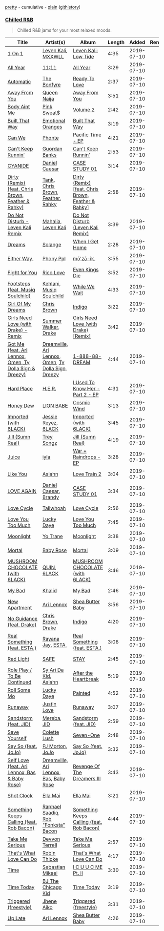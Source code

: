 [pretty](https://github.com/mackorone/spotify-playlist-archive/blob/master/playlists/pretty/Chilled%20R&B.md) - cumulative - [plain](https://github.com/mackorone/spotify-playlist-archive/blob/master/playlists/plain/37i9dQZF1DX2UgsUIg75Vg) ([githistory](https://github.githistory.xyz/mackorone/spotify-playlist-archive/blob/master/playlists/plain/37i9dQZF1DX2UgsUIg75Vg))

### [Chilled R&B](https://open.spotify.com/playlist/37i9dQZF1DX2UgsUIg75Vg)

> Chilled R&B jams for your most relaxed moods.

| Title | Artist(s) | Album | Length | Added | Removed |
|---|---|---|---|---|---|
| [1 On 1](https://open.spotify.com/track/2rnRLFQSd9Kp7crIKUxMy5) | [Leven Kali](https://open.spotify.com/artist/5YZ5AExR68U3ZblH6HcO6B), [MXXWLL](https://open.spotify.com/artist/2KAcGNHkwCFJb7w19oaqmU) | [Leven Kali: Low Tide](https://open.spotify.com/album/3VDfes8J2lK6qILYtvacON) | 4:35 | 2019-07-10 |  |
| [All Year](https://open.spotify.com/track/5LbXnDbn75IQSm5FCTANHd) | [11:11](https://open.spotify.com/artist/5gsyao2Qm21EKylbVIuRQ3) | [All Year](https://open.spotify.com/album/1JYhw4YmgK4v3Fqmq9lgAz) | 3:29 | 2019-07-10 |  |
| [Automatic](https://open.spotify.com/track/5z9SJ1K7B7cSlnmNp3DMjV) | [The Bonfyre](https://open.spotify.com/artist/4oIGrMYn1N1xPNYVXcaEZJ) | [Ready To Love](https://open.spotify.com/album/5Kmuhk7kKQkobguAK3VyLf) | 2:37 | 2019-07-10 |  |
| [Away From You](https://open.spotify.com/track/6yO7jLUtxiDu4AIQrerB2n) | [Queen Naija](https://open.spotify.com/artist/3nViOFa3kZW8OMSNOzwr98) | [Away From You](https://open.spotify.com/album/60VST3lqrsjCsV1yVWGbjI) | 3:51 | 2019-07-10 |  |
| [Body Aint Me](https://open.spotify.com/track/6Pg3lOfFt49w6mNmmvzJB2) | [Pink Sweat$](https://open.spotify.com/artist/1W7FNibLa0O0b572tB2w7t) | [Volume 2](https://open.spotify.com/album/3V3wIOcmYhraECOfqnRQi4) | 2:42 | 2019-07-10 |  |
| [Built That Way](https://open.spotify.com/track/5qe9D2JqiNkhHksPhkVl0y) | [Emotional Oranges](https://open.spotify.com/artist/12trz2INGglrKMzLmg0y2C) | [Built That Way](https://open.spotify.com/album/3LjVKxTn9xZHIaHASidqyU) | 3:19 | 2019-07-10 |  |
| [Can We](https://open.spotify.com/track/2sTeopW9eWJkEQhOnRmfB9) | [Phonte](https://open.spotify.com/artist/5SyCTZ8X8YQCI0J1VRp4iC) | [Pacific Time - EP](https://open.spotify.com/album/4JInVfKuLTpdDNdPZ3qAyK) | 4:21 | 2019-07-10 |  |
| [Can't Keep Runnin’](https://open.spotify.com/track/4u3vSh4RPUNvZG5Ns61pZs) | [Guordan Banks](https://open.spotify.com/artist/4lwPGsAG5qnfn1JOtESnYZ) | [Can't Keep Runnin’](https://open.spotify.com/album/5Kj6uTdPaw3pfYRlAhnATC) | 2:53 | 2019-07-10 |  |
| [CYANIDE](https://open.spotify.com/track/3uouaAVXpQR3X8RYkJyitQ) | [Daniel Caesar](https://open.spotify.com/artist/20wkVLutqVOYrc0kxFs7rA) | [CASE STUDY 01](https://open.spotify.com/album/4mvxoogQn8p84Wz17zTHnJ) | 3:14 | 2019-07-10 |  |
| [Dirty (Remix) [feat. Chris Brown, Feather & Rahky]](https://open.spotify.com/track/6rShJhd6qxBEMjusvzPKam) | [Tank](https://open.spotify.com/artist/4mwXUEKaW4ftbncf9Hi58l), [Chris Brown](https://open.spotify.com/artist/7bXgB6jMjp9ATFy66eO08Z), [Feather](https://open.spotify.com/artist/31afWxT7ZjZO7BDtxNGZqg), [Rahky](https://open.spotify.com/artist/5oUvJ4GGen3ikQjzgPuGal) | [Dirty (Remix) [feat. Chris Brown, Feather & Rahky]](https://open.spotify.com/album/51CqotpyWm8roYPHeiaJXU) | 2:58 | 2019-07-10 |  |
| [Do Not Disturb - Leven Kali Remix](https://open.spotify.com/track/7Ib4RCXifUuvx9JeyjLSJP) | [Mahalia](https://open.spotify.com/artist/16rCzZOMQX7P8Kmn5YKexI), [Leven Kali](https://open.spotify.com/artist/5YZ5AExR68U3ZblH6HcO6B) | [Do Not Disturb (Leven Kali Remix)](https://open.spotify.com/album/7FfmVUTLN7eX3zdA0eCPkC) | 3:39 | 2019-07-10 |  |
| [Dreams](https://open.spotify.com/track/0deHsjyrgcKGMZzIuvawq3) | [Solange](https://open.spotify.com/artist/2auiVi8sUZo17dLy1HwrTU) | [When I Get Home](https://open.spotify.com/album/4WF4HvVT7VjGnVjxjoCR6w) | 2:28 | 2019-07-10 |  |
| [Either Way.](https://open.spotify.com/track/3fUaqg2fk3Zblhg4FJiwL7) | [Phony Ppl](https://open.spotify.com/artist/0oBsnAC3fzYkTHF3bkfNx6) | [mō'zā-ik.](https://open.spotify.com/album/6yrqWNoOLSZQZbECUTRyIC) | 3:55 | 2019-07-10 |  |
| [Fight for You](https://open.spotify.com/track/479acVfQ74icOy772hE1ba) | [Rico Love](https://open.spotify.com/artist/2GEcMpeGIad5O23WxDRFMn) | [Even Kings Die](https://open.spotify.com/album/4kxWVrBysQS9lEmv9fDap6) | 3:52 | 2019-07-10 |  |
| [Footsteps (feat. Musiq Soulchild)](https://open.spotify.com/track/4k6hX9RKD096K1NCjjJZLc) | [Kehlani](https://open.spotify.com/artist/0cGUm45nv7Z6M6qdXYQGTX), [Musiq Soulchild](https://open.spotify.com/artist/3UVRliakQfa1pMWIsNuiZ8) | [While We Wait](https://open.spotify.com/album/73ZvpuYhKDr2FW4vlPsTpW) | 4:33 | 2019-07-10 |  |
| [Girl Of My Dreams](https://open.spotify.com/track/5I9JpRapHDULuFxOqkjP5m) | [Chris Brown](https://open.spotify.com/artist/7bXgB6jMjp9ATFy66eO08Z) | [Indigo](https://open.spotify.com/album/1BfLzaTFI5qKsAAk0Ae6aV) | 3:22 | 2019-07-10 |  |
| [Girls Need Love (with Drake) - Remix](https://open.spotify.com/track/0mfCH4nfpshBQR9ueZP5eP) | [Summer Walker](https://open.spotify.com/artist/57LYzLEk2LcFghVwuWbcuS), [Drake](https://open.spotify.com/artist/3TVXtAsR1Inumwj472S9r4) | [Girls Need Love (with Drake) [Remix]](https://open.spotify.com/album/3i9w4RgUuxBxUVaarH91kx) | 3:42 | 2019-07-10 |  |
| [Got Me (feat. Ari Lennox, Omen, Ty Dolla $ign & Dreezy)](https://open.spotify.com/track/2q8X0AA5YHDu0GelavXvUU) | [Dreamville](https://open.spotify.com/artist/1iNqsUDUraNWrj00bqssQG), [Ari Lennox](https://open.spotify.com/artist/1vaQ6v3pOFxAIrFoPrAcom), [Omen](https://open.spotify.com/artist/5j1BNsC9xeWGfBVCzzg6fc), [Ty Dolla $ign](https://open.spotify.com/artist/7c0XG5cIJTrrAgEC3ULPiq), [Dreezy](https://open.spotify.com/artist/7gWumE1wMALHXANLSIt054) | [1-888-88-DREAM](https://open.spotify.com/album/3VTNWsdPxKZjJvEY87GivP) | 4:44 | 2019-07-10 |  |
| [Hard Place](https://open.spotify.com/track/47OqtEbWGkG6eDNGUNCYYB) | [H.E.R.](https://open.spotify.com/artist/3Y7RZ31TRPVadSFVy1o8os) | [I Used To Know Her - Part 2 - EP](https://open.spotify.com/album/46imFLgb9fR1Io6EoPYeQh) | 4:31 | 2019-07-10 |  |
| [Honey Dew](https://open.spotify.com/track/5IQzzrwxQ3tFNOf1Ixnwft) | [LION BABE](https://open.spotify.com/artist/4VA3EAvncrTucjTmrvd4GE) | [Cosmic Wind](https://open.spotify.com/album/61daGwqgh0MGK2MigtyVfv) | 3:13 | 2019-07-10 |  |
| [Imported (with 6LACK)](https://open.spotify.com/track/5zXmmhtXrhDbYnScaYpqZg) | [Jessie Reyez](https://open.spotify.com/artist/3KedxarmBCyFBevnqQHy3P), [6LACK](https://open.spotify.com/artist/4IVAbR2w4JJNJDDRFP3E83) | [Imported (with 6LACK)](https://open.spotify.com/album/29vt4BpW3GYX7hHCbFkhfg) | 3:45 | 2019-07-10 |  |
| [Jill (Sumn Real)](https://open.spotify.com/track/6hR9oWhCZcH5Pgp8hwOjsT) | [Trey Songz](https://open.spotify.com/artist/2iojnBLj0qIMiKPvVhLnsH) | [Jill (Sumn Real)](https://open.spotify.com/album/6oMwYPkLh2IwuRkEFE9ihu) | 4:19 | 2019-07-10 |  |
| [Juice](https://open.spotify.com/track/2wG9CUSBZaF15R2ohLAnoe) | [iyla](https://open.spotify.com/artist/4LXBFNxqvOcdBVpbgKn6op) | [War + Raindrops - EP](https://open.spotify.com/album/5ZipLDlHox3k4OL9X2qwSf) | 3:28 | 2019-07-10 |  |
| [Like You](https://open.spotify.com/track/0q2bjrLKP9FAGQalGgrk1P) | [Asiahn](https://open.spotify.com/artist/1mKtlPrXjWK6oIdk9cSOjs) | [Love Train 2](https://open.spotify.com/album/4WggHiQe90qGYWlcNlUa5P) | 3:04 | 2019-07-10 |  |
| [LOVE AGAIN](https://open.spotify.com/track/2fhePAlCSsJplwkjqMYpVm) | [Daniel Caesar](https://open.spotify.com/artist/20wkVLutqVOYrc0kxFs7rA), [Brandy](https://open.spotify.com/artist/05oH07COxkXKIMt6mIPRee) | [CASE STUDY 01](https://open.spotify.com/album/4mvxoogQn8p84Wz17zTHnJ) | 3:34 | 2019-07-10 |  |
| [Love Cycle](https://open.spotify.com/track/2R5KZv6CUXUbC6s3Q3tbcd) | [Taliwhoah](https://open.spotify.com/artist/69SXADQsOhdGkhPGslLhBT) | [Love Cycle](https://open.spotify.com/album/3Sz1s8WQtfslWzsbtvgt7R) | 2:56 | 2019-07-10 |  |
| [Love You Too Much](https://open.spotify.com/track/2R7LFTDsa2MfI47KzVERrN) | [Lucky Daye](https://open.spotify.com/artist/5Vuvs6Py2JRU7WiFDVsI7J) | [Love You Too Much](https://open.spotify.com/album/6VBmWn7J3BABYP4GplWLvK) | 7:45 | 2019-07-10 |  |
| [Moonlight](https://open.spotify.com/track/0B85thbtraLF3LrirsWMjR) | [Yo Trane](https://open.spotify.com/artist/4W49e48G0gg1pucAN6JiGH) | [Moonlight](https://open.spotify.com/album/3GNWO6dYu4YHdVqNZwQ7XN) | 3:38 | 2019-07-10 |  |
| [Mortal](https://open.spotify.com/track/5uVst2PQyNJTKPvPqKym8G) | [Baby Rose](https://open.spotify.com/artist/6Z4JcgqrqgysyHIPRtDIHo) | [Mortal](https://open.spotify.com/album/0HP25133R6A9o7HXKxVEPi) | 3:09 | 2019-07-10 |  |
| [MUSHROOM CHOCOLATE (with 6LACK)](https://open.spotify.com/track/41v7qDGXurEGgkMQWOk7hP) | [QUIN](https://open.spotify.com/artist/3sHS70DMNgPxRqx2fUNrRA), [6LACK](https://open.spotify.com/artist/4IVAbR2w4JJNJDDRFP3E83) | [MUSHROOM CHOCOLATE (with 6LACK)](https://open.spotify.com/album/6wZXigN6FZl5FZUQxvGCTE) | 3:46 | 2019-07-10 |  |
| [My Bad](https://open.spotify.com/track/1DUSuNhF8P5vUGNPpQiZa5) | [Khalid](https://open.spotify.com/artist/6LuN9FCkKOj5PcnpouEgny) | [My Bad](https://open.spotify.com/album/0B1vzblCZwbnUF8cv5jGkd) | 2:46 | 2019-07-10 |  |
| [New Apartment](https://open.spotify.com/track/587qpoPHuXkSRSykLM4EBp) | [Ari Lennox](https://open.spotify.com/artist/1vaQ6v3pOFxAIrFoPrAcom) | [Shea Butter Baby](https://open.spotify.com/album/3hejjJbFsinMBc1KBqF71w) | 3:56 | 2019-07-10 |  |
| [No Guidance (feat. Drake)](https://open.spotify.com/track/6XHVuErjQ4XNm6nDPVCxVX) | [Chris Brown](https://open.spotify.com/artist/7bXgB6jMjp9ATFy66eO08Z), [Drake](https://open.spotify.com/artist/3TVXtAsR1Inumwj472S9r4) | [Indigo](https://open.spotify.com/album/1BfLzaTFI5qKsAAk0Ae6aV) | 4:20 | 2019-07-10 |  |
| [Real Something (feat. ESTA.)](https://open.spotify.com/track/6iNIJ2KAORey3ziLBS5l73) | [Rayana Jay](https://open.spotify.com/artist/1kh0AypxF3CxMMzmQyif2S), [ESTA.](https://open.spotify.com/artist/4KZmpaIhanIo46eaQimtgO) | [Real Something (feat. ESTA.)](https://open.spotify.com/album/7nHMlnKjg9kzQOCdBp04ZM) | 3:06 | 2019-07-10 |  |
| [Red Light](https://open.spotify.com/track/4WjVfh6dSZs7bF3AazJMIM) | [SAFE](https://open.spotify.com/artist/3bnpcWBcvlfq4hPFJjNPbz) | [STAY](https://open.spotify.com/album/733z83e8O7NxUNJvLXmmZp) | 2:45 | 2019-07-10 |  |
| [Role Play / To Be Continued](https://open.spotify.com/track/0H2xUKYKrYg0XPRDeSWyqT) | [Sy Ari Da Kid](https://open.spotify.com/artist/5ZI5pbnKxA6Qy1fVNsjCp0), [Asiahn](https://open.spotify.com/artist/1mKtlPrXjWK6oIdk9cSOjs) | [After the Heartbreak](https://open.spotify.com/album/4AIldu8KVZ4RG19eSU2ux1) | 5:19 | 2019-07-10 |  |
| [Roll Some Mo](https://open.spotify.com/track/1sQBPGypjSgEgJZvD8u8ty) | [Lucky Daye](https://open.spotify.com/artist/5Vuvs6Py2JRU7WiFDVsI7J) | [Painted](https://open.spotify.com/album/0sxfu0XUwHOtnKiZgkTQwk) | 4:52 | 2019-07-10 |  |
| [Runaway](https://open.spotify.com/track/6c3ns6XSgr7Gm3GdFsJ79v) | [Justin Love](https://open.spotify.com/artist/2hb9qKOv4xtA7W3Nx0W5ZF) | [Runaway](https://open.spotify.com/album/7noUPn4vFDwAcoxjbCpVrT) | 3:07 | 2019-07-10 |  |
| [Sandstorm (feat. JID)](https://open.spotify.com/track/2LzPH4AEiPYXT2xQoRpHde) | [Mereba](https://open.spotify.com/artist/294lNTPZfdqyzt8qnxmFiL), [JID](https://open.spotify.com/artist/6U3ybJ9UHNKEdsH7ktGBZ7) | [Sandstorm (feat. JID)](https://open.spotify.com/album/5ZzZcnvC95WjBEeBFGmTjE) | 2:59 | 2019-07-10 |  |
| [Save Yourself](https://open.spotify.com/track/3OOEdbwGkyD668gy7zJDIo) | [Colette Lush](https://open.spotify.com/artist/6cPaKxbdmfSTmt1wKh4GcX) | [Seven-One](https://open.spotify.com/album/1fwZ3VGmSZKJA9ndlSkzGS) | 2:48 | 2019-07-10 |  |
| [Say So (feat. JoJo)](https://open.spotify.com/track/6OLlACmD4AlW2N7CWVhVxO) | [PJ Morton](https://open.spotify.com/artist/2FMOHE79X98yptp4RpPrt7), [JoJo](https://open.spotify.com/artist/5xuNBZoM7z1Vv8IQ6uM0p6) | [Say So (feat. JoJo)](https://open.spotify.com/album/7nc9NmxMiErW3UeeKeQ4Hq) | 3:32 | 2019-07-10 |  |
| [Self Love (feat. Ari Lennox, Bas & Baby Rose)](https://open.spotify.com/track/7dnSXaCjLdFiWZa8s5wP1n) | [Dreamville](https://open.spotify.com/artist/1iNqsUDUraNWrj00bqssQG), [Ari Lennox](https://open.spotify.com/artist/1vaQ6v3pOFxAIrFoPrAcom), [Bas](https://open.spotify.com/artist/70gP6Ry4Uo0Yx6uzPIdaiJ), [Baby Rose](https://open.spotify.com/artist/11Y7L6JWkZQkuNIZ8qSxQ0) | [Revenge Of The Dreamers III](https://open.spotify.com/album/2n3quCZ0anEa46j2IveacI) | 3:43 | 2019-07-10 |  |
| [Shot Clock](https://open.spotify.com/track/2GlATHCDbLW7xq5BE0Bz5g) | [Ella Mai](https://open.spotify.com/artist/7HkdQ0gt53LP4zmHsL0nap) | [Ella Mai](https://open.spotify.com/album/67ErXRS9s9pVG8JmFbrdJ0) | 3:21 | 2019-07-10 |  |
| [Something Keeps Calling (feat. Rob Bacon)](https://open.spotify.com/track/2TuRqxy7EI8gMGDQFt3iTV) | [Raphael Saadiq](https://open.spotify.com/artist/6g0Wah2YFtb1rFgKhUktlo), [Rob "Fonksta" Bacon](https://open.spotify.com/artist/0PBJAklxGVi4C4OOVPRmaO) | [Something Keeps Calling (feat. Rob Bacon)](https://open.spotify.com/album/2bbtGylMVav9dn2QWNiGIw) | 4:44 | 2019-07-10 |  |
| [Take Me Serious](https://open.spotify.com/track/1UtOZvY0yiVYtCFsct3kMY) | [Devvon Terrell](https://open.spotify.com/artist/4WcJL1x8azi1Qkv4jc6fhH) | [Take Me Serious](https://open.spotify.com/album/5W4WJo46sK7SEbeQxsfGsZ) | 2:57 | 2019-07-10 |  |
| [That's What Love Can Do](https://open.spotify.com/track/5hVAAy6wwyvxPiFaJPNzzV) | [Robin Thicke](https://open.spotify.com/artist/0ZrpamOxcZybMHGg1AYtHP) | [That's What Love Can Do](https://open.spotify.com/album/2bIkHdrFeItpFefHpq72He) | 4:17 | 2019-07-10 |  |
| [Time](https://open.spotify.com/track/5NaM1Pvh51i5Ja5EMb7D31) | [Sebastian Mikael](https://open.spotify.com/artist/4hknFHNFp3UMm2Rbc6Ansf) | [I C U U C ME Pt. II](https://open.spotify.com/album/79hGmwzwPIpVx03qVYFGMP) | 3:30 | 2019-07-10 |  |
| [Time Today](https://open.spotify.com/track/1ENwTLdSFBmbIfmiK6o6Ue) | [BJ The Chicago Kid](https://open.spotify.com/artist/07d5etnpjriczFBB8pxmRe) | [Time Today](https://open.spotify.com/album/4XmIG6EqLRDjTGsG0i8Bu5) | 3:19 | 2019-07-10 |  |
| [Triggered (freestyle)](https://open.spotify.com/track/3PAptX72PPmjj1Igms0zjo) | [Jhene Aiko](https://open.spotify.com/artist/5ZS223C6JyBfXasXxrRqOk) | [Triggered (freestyle)](https://open.spotify.com/album/2svsn7JwsFVNSrlqdmmppd) | 3:31 | 2019-07-10 |  |
| [Up Late](https://open.spotify.com/track/4ZSQS1o7qYAXJa5I37lk5x) | [Ari Lennox](https://open.spotify.com/artist/1vaQ6v3pOFxAIrFoPrAcom) | [Shea Butter Baby](https://open.spotify.com/album/3hejjJbFsinMBc1KBqF71w) | 4:26 | 2019-07-10 |  |